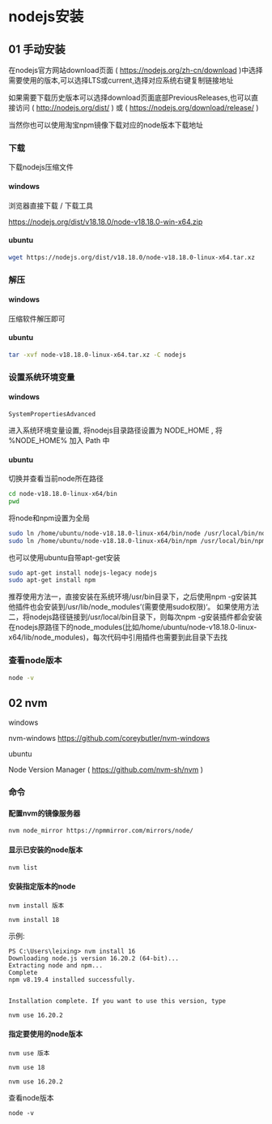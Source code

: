 # nodejs安装

## 01 手动安装

在nodejs官方网站download页面 ( https://nodejs.org/zh-cn/download )中选择需要使用的版本,可以选择LTS或current,选择对应系统右键复制链接地址


如果需要下载历史版本可以选择download页面底部PreviousReleases,也可以直接访问 ( http://nodejs.org/dist/ ) 或 ( https://nodejs.org/download/release/ )

当然你也可以使用淘宝npm镜像下载对应的node版本下载地址

### 下载

下载nodejs压缩文件

#### windows

浏览器直接下载 / 下载工具

https://nodejs.org/dist/v18.18.0/node-v18.18.0-win-x64.zip



#### ubuntu

```bash
wget https://nodejs.org/dist/v18.18.0/node-v18.18.0-linux-x64.tar.xz
```



### 解压

#### windows

压缩软件解压即可



#### ubuntu

```bash
tar -xvf node-v18.18.0-linux-x64.tar.xz -C nodejs
```



### 设置系统环境变量

#### windows

```shell
SystemPropertiesAdvanced
```

进入系统环境变量设置, 将nodejs目录路径设置为 NODE_HOME , 将 %NODE_HOME% 加入 Path 中



#### ubuntu

切换并查看当前node所在路径

```bash
cd node-v18.18.0-linux-x64/bin
pwd
```


将node和npm设置为全局

```bash
sudo ln /home/ubuntu/node-v18.18.0-linux-x64/bin/node /usr/local/bin/node
sudo ln /home/ubuntu/node-v18.18.0-linux-x64/bin/npm /usr/local/bin/npm
```


也可以使用ubuntu自带apt-get安装

```bash
sudo apt-get install nodejs-legacy nodejs
sudo apt-get install npm
```

推荐使用方法一，直接安装在系统环境/usr/bin目录下，之后使用npm -g安装其他插件也会安装到/usr/lib/node_modules’(需要使用sudo权限)‘。
如果使用方法二，将nodejs路径链接到/usr/local/bin目录下，则每次npm -g安装插件都会安装在nodejs原路径下的node_modules(比如/home/ubuntu/node-v18.18.0-linux-x64/lib/node_modules)，每次代码中引用插件也需要到此目录下去找



### 查看node版本

```bash
node -v
```



## 02 nvm

windows

nvm-windows https://github.com/coreybutler/nvm-windows



ubuntu

Node Version Manager  ( https://github.com/nvm-sh/nvm ) 



### 命令

#### 配置nvm的镜像服务器

```shell
nvm node_mirror https://npmmirror.com/mirrors/node/
```



#### 显示已安装的node版本

```shell
nvm list
```



#### 安装指定版本的node

```shell
nvm install 版本
```

```shell
nvm install 18
```

示例:

```shell
PS C:\Users\leixing> nvm install 16
Downloading node.js version 16.20.2 (64-bit)...
Extracting node and npm...
Complete
npm v8.19.4 installed successfully.


Installation complete. If you want to use this version, type

nvm use 16.20.2
```



#### 指定要使用的node版本

```shell
nvm use 版本
```

```shell
nvm use 18
```

```shell
nvm use 16.20.2
```

查看node版本

```shell
node -v
```




